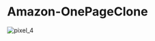 # Amazon-OnePageClone
![pixel_4](https://user-images.githubusercontent.com/75199061/167223335-c6069760-f50e-41fd-b117-b7c1123e34f4.png)
